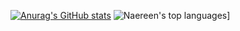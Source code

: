 [![Anurag's GitHub stats](https://github-readme-stats.vercel.app/api?username=Kockiee&show_icons=true&theme=merko)](https://github.com/Kockiee/github-readme-stats)
![Naereen's top languages](https://github-readme-stats.vercel.app/api/top-langs/?username=Kockiee&theme=blue-green)]
